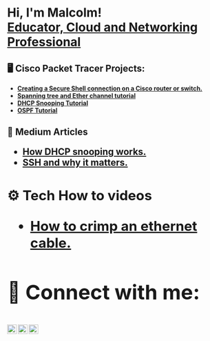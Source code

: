 <h1>Hi, I'm Malcolm! <br/><a h</a> <a href="https://www.linkedin.com/in/Malcolm-Eastman/"> Educator, Cloud and Networking Professional   </a>
<h2>🖥️ Cisco Packet Tracer Projects:</h2>

- <b> [Creating a Secure Shell connection on a Cisco router or switch.](https://www.youtube.com/watch?v=-FtyBmhg3bc&t=3s)
- <b> [Spanning tree and Ether channel tutorial](https://www.youtube.com/watch?v=2fpP-ObrLqU)
- <b> [DHCP Snooping Tutorial](https://www.youtube.com/watch?v=A99CCSWbSrk&t=8s)
- <b> [OSPF Tutorial](https://www.youtube.com/watch?v=F76spmpdTeE)

<h2>📃 Medium Articles 

- <b> [How DHCP snooping works.](https://medium.com/@Malcolm-Eastman/how-dhcp-snooping-works-675d663c30cd)
- <b> [SSH and why it matters.](https://medium.com/@Malcolm-Eastman/ssh-and-why-it-matters-6eaa1186a8ba)

<h2>⚙️ Tech How to videos 

- <b> [How to crimp an ethernet cable.](https://www.youtube.com/watch?v=Fhusm7rk6Es)

<h2> 📱 Connect with me:


[<img align="left" alt="JoshMadakor | YouTube" width="22px" src="https://cdn.jsdelivr.net/npm/simple-icons@v3/icons/youtube.svg" />][youtube]
[<img align="left" alt="JoshMadakor | Medium" width="22px" src="https://cdn.jsdelivr.net/npm/simple-icons@3.13.0/icons/medium.svg" />][Medium]
[<img align="left" alt="JoshMadakor | LinkedIn" width="22px" src="https://cdn.jsdelivr.net/npm/simple-icons@v3/icons/linkedin.svg" />][linkedin]



[youtube]: https://www.youtube.com/c/@Eastmon100
[Medium]: https://medium.com/@Malcolm-Eastman
[linkedin]: https://linkedin.com/in/malcolm-eastman/

